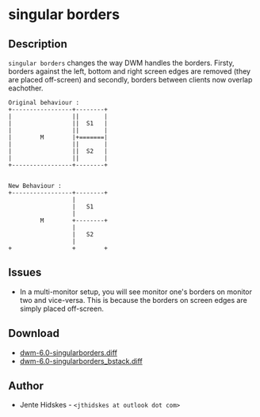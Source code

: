 singular borders
================

Description
-----------
`singular borders` changes the way DWM handles the borders. Firsty, borders
against the left, bottom and right screen edges are removed (they are placed
off-screen) and secondly, borders between clients now overlap eachother.


	Original behaviour :
	+-----------------+--------+
	|                 ||       |
	|                 ||  S1   |
	|                 ||       |
	|        M        |+=======|
	|                 ||       |
	|                 ||  S2   |
	|                 ||       |
	+-----------------+--------+


	New Behaviour :
	+-----------------+--------+
	                  |        
	                  |   S1  
	                  |        
	         M        +--------+
	                  |        
	                  |   S2   
	                  |        
	+                 +        +

Issues
------
* In a multi-monitor setup, you will see monitor one's borders on monitor two
  and vice-versa. This is because the borders on screen edges are simply placed
  off-screen.

Download
--------
* [dwm-6.0-singularborders.diff](dwm-6.0-singularborders.diff)
* [dwm-6.0-singularborders\_bstack.diff](dwm-6.0-singularborders_bstack.diff)

Author
------
* Jente Hidskes - `<jthidskes at outlook dot com>`

